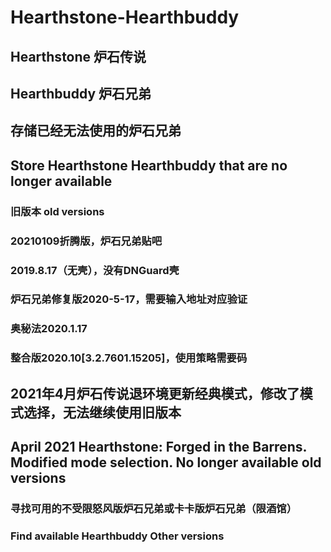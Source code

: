 # Hearthstone-Hearthbuddy
## Hearthstone 炉石传说
## Hearthbuddy 炉石兄弟

## 存储已经无法使用的炉石兄弟
## Store Hearthstone Hearthbuddy that are no longer available

### 旧版本 old versions
### 20210109折腾版，炉石兄弟贴吧
### 2019.8.17（无壳），没有DNGuard壳
### 炉石兄弟修复版2020-5-17，需要输入地址对应验证
### 奥秘法2020.1.17
### 整合版2020.10[3.2.7601.15205]，使用策略需要码

## 2021年4月炉石传说退环境更新经典模式，修改了模式选择，无法继续使用旧版本
## April 2021 Hearthstone: Forged in the Barrens. Modified mode selection. No longer available old versions

### 寻找可用的不受限怒风版炉石兄弟或卡卡版炉石兄弟（限酒馆）
### Find available Hearthbuddy Other versions
